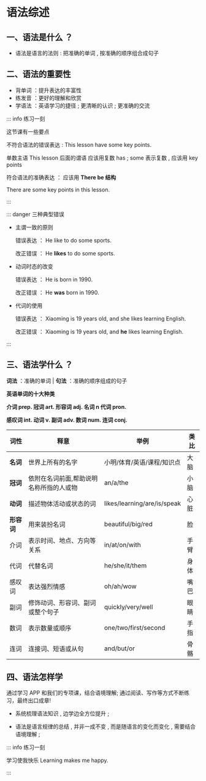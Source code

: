 # 语法综述

## 一、语法是什么 ？

- 语法是语言的法则 : 把准确的单词 , 按准确的顺序组合成句子

## 二、语法的重要性

- 背单词 ：提升表达的丰富性
- 练发音 ：更好的理解和欣赏
- 学语法 ：英语学习的捷径 ; 更清晰的认识 ; 更准确的交流

::: info 练习一刻

这节课有一些要点

不符合语法的错误表达 : This lesson have some key points.

单数主语 This lesson 后面的谓语 应该用复数 has ; some 表示复数 , 应该用 key points

符合语法的准确表达 ： 应该用 **There be 结构**

There are some key points in this lesson.

:::

::: danger 三种典型错误

- 主谓一致的原则

  错误表达 ： He like to do some sports.

  改正错误 ： He **likes** to do some sports.

- 动词时态的改变

  错误表达 ： He is born in 1990.

  改正错误 ： He **was** born in 1990.

- 代词的使用

  错误表达 ： Xiaoming is 19 years old, and she likes learning English.

  改正错误 ： Xiaoming is 19 years old, and **he** likes learning English.

:::

## 三、语法学什么 ？

**词法** ：准确的单词 | **句法** ：准确的顺序组成的句子

**英语单词的十大种类**

**介词 prep. 冠词 art. 形容词 adj. 名词 n 代词 pron.**

**感叹词 int. 动词 v. 副词 adv. 数词 num. 连词 conj.**

| 词性       | 释意                                    | 举例                        | 类比 |
| ---------- | --------------------------------------- | --------------------------- | ---- |
| **名词**   | 世界上所有的名字                        | 小明/体育/英语/课程/知识点  | 大脑 |
| **冠词**   | 依附在名词前面,帮助说明名称所指的人或物 | an/a/the                    | 小脑 |
| **动词**   | 描述物体活动或状态的词                  | likes/learning/are/is/speak | 心脏 |
| **形容词** | 用来装扮名词                            | beautiful/big/red           | 脸   |
| 介词       | 表示时间、地点、方向等关系              | in/at/on/with               | 手臂 |
| 代词       | 代替名词                                | he/she/it/them              | 身体 |
| 感叹词     | 表达强烈情感                            | oh/ah/wow                   | 嘴巴 |
| 副词       | 修饰动词、形容词、副词或整个句子        | quickly/very/well           | 眼睛 |
| 数词       | 表示数量或顺序                          | one/two/first/second        | 手指 |
| 连词       | 连接词、短语或从句                      | and/but/or                  | 骨骼 |

## 四、语法怎样学

通过学习 APP 和我们的专项课，结合语境理解; 通过阅读、写作等方式不断练习，最终出口成章!

- 系统梳理语法知识 , 边学边全方位提升 ;

- 语法是语言规律的总结 , 并非一成不变 , 而是随语言的变化而变化 , 需要结合语境理解 ;

::: info 练习一刻

学习使我快乐 Learning makes me happy.

:::
